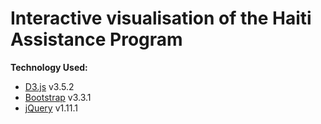Interactive visualisation of the Haiti Assistance Program
==============

**Technology Used:**
- [D3.js](http://d3js.org/) v3.5.2
- [Bootstrap](http://getbootstrap.com/) v3.3.1
- [jQuery](https://ajax.googleapis.com/ajax/libs/jquery/1.11.1/jquery.min.js) v1.11.1